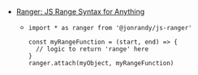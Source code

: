 - [Ranger: JS Range Syntax for Anything](https://dev.to/jonrandy/ranger-js-range-syntax-for-anything-4djc)
	- ```
	  import * as ranger from '@jonrandy/js-ranger'
	  
	  const myRangeFunction = (start, end) => {
	    // logic to return 'range' here
	  }
	  ranger.attach(myObject, myRangeFunction)
	  ```